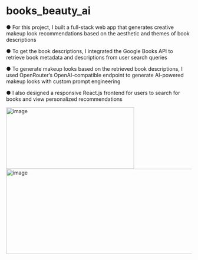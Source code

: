 # books_beauty_ai

● For this project, I built a full-stack web app that generates creative makeup look recommendations based on the aesthetic and 
themes of book descriptions 


● To get the book descriptions, I integrated the Google Books API to retrieve book metadata and descriptions from user search queries 


● To generate makeup looks based on the retrieved book descriptions, I used OpenRouterʼs OpenAI-compatible endpoint to generate AI-powered makeup looks with custom prompt 
engineering 


● I also designed a responsive React.js frontend for users to search for books and view personalized recommendations

<img width="347" height="167" alt="image" src="https://github.com/user-attachments/assets/163c910d-dba9-4225-a71f-7f74675982a3" />


<img width="920" height="231" alt="image" src="https://github.com/user-attachments/assets/3900fca5-5111-4e86-8c47-2ca55bc0b89f" />
